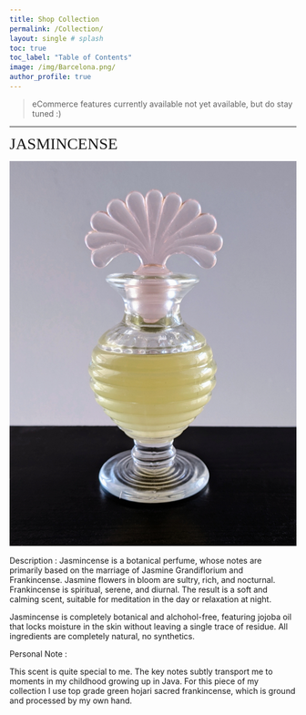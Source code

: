 ```yaml
---
title: Shop Collection
permalink: /Collection/
layout: single # splash
toc: true
toc_label: "Table of Contents"
image: /img/Barcelona.png/
author_profile: true
---
```


> eCommerce features currently available not yet available, but do stay tuned :) 

***

<p align="center">

<span style="color: #f2cf4; font-family: Babas; font-size: 2em;">JASMINCENSE</span> 

 ![](/img/Jasmincense.jpg) 

Description : Jasmincense is a botanical perfume, whose notes are primarily based on the marriage of Jasmine Grandiflorium and Frankincense. Jasmine flowers in bloom are sultry, rich, and nocturnal. Frankincense is spiritual, serene, and diurnal. The result is a soft and calming scent, suitable for meditation in the day or relaxation at night. 

Jasmincense is completely botanical and alchohol-free, featuring jojoba oil that locks moisture in the skin without leaving a single trace of residue. All ingredients are completely natural, no synthetics.



Personal Note :

This scent is quite special to me. The key notes subtly transport me to moments in my childhood growing up in Java. For this piece of my collection I use top grade green hojari sacred frankincense, which is ground and processed by my own hand.

